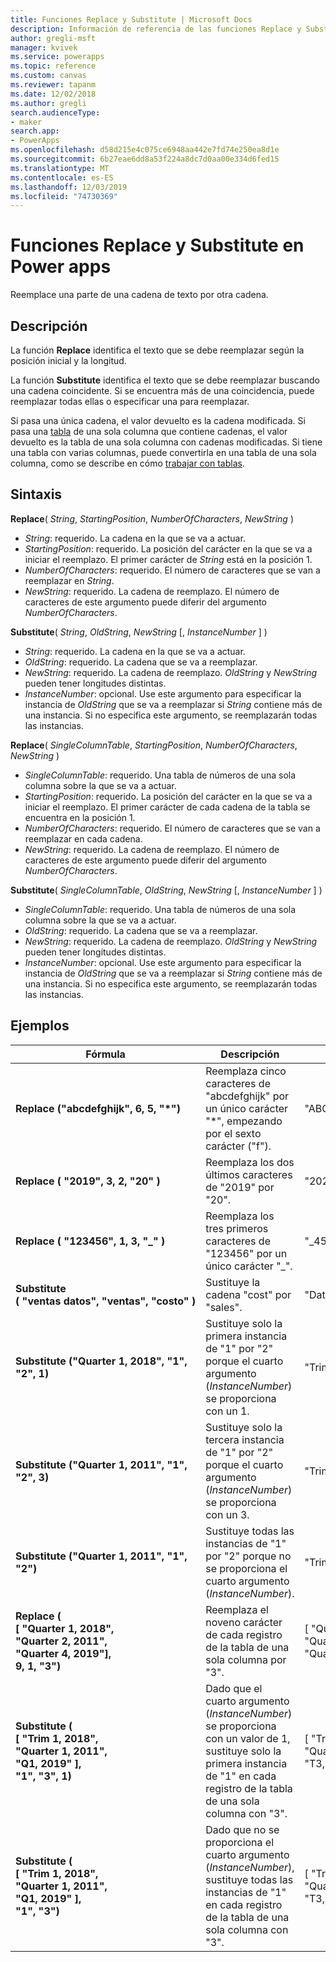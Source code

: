 ```yaml
---
title: Funciones Replace y Substitute | Microsoft Docs
description: Información de referencia de las funciones Replace y Substitute en Power Apps, incluida la sintaxis
author: gregli-msft
manager: kvivek
ms.service: powerapps
ms.topic: reference
ms.custom: canvas
ms.reviewer: tapanm
ms.date: 12/02/2018
ms.author: gregli
search.audienceType:
- maker
search.app:
- PowerApps
ms.openlocfilehash: d58d215e4c075ce6948aa442e7fd74e250ea8d1e
ms.sourcegitcommit: 6b27eae6dd8a53f224a8dc7d0aa00e334d6fed15
ms.translationtype: MT
ms.contentlocale: es-ES
ms.lasthandoff: 12/03/2019
ms.locfileid: "74730369"
---
```

# <a name="replace-and-substitute-functions-in-power-apps"></a>Funciones Replace y Substitute en Power apps
Reemplace una parte de una cadena de texto por otra cadena.

## <a name="description"></a>Descripción
La función **Replace** identifica el texto que se debe reemplazar según la posición inicial y la longitud.  

La función **Substitute** identifica el texto que se debe reemplazar buscando una cadena coincidente. Si se encuentra más de una coincidencia, puede reemplazar todas ellas o especificar una para reemplazar.

Si pasa una única cadena, el valor devuelto es la cadena modificada. Si pasa una [tabla](../working-with-tables.md) de una sola columna que contiene cadenas, el valor devuelto es la tabla de una sola columna con cadenas modificadas. Si tiene una tabla con varias columnas, puede convertirla en una tabla de una sola columna, como se describe en cómo [trabajar con tablas](../working-with-tables.md).

## <a name="syntax"></a>Sintaxis
**Replace**( *String*, *StartingPosition*, *NumberOfCharacters*, *NewString* )

* *String*: requerido. La cadena en la que se va a actuar.
* *StartingPosition*: requerido. La posición del carácter en la que se va a iniciar el reemplazo. El primer carácter de *String* está en la posición 1.
* *NumberOfCharacters*: requerido. El número de caracteres que se van a reemplazar en *String*.
* *NewString*: requerido. La cadena de reemplazo. El número de caracteres de este argumento puede diferir del argumento *NumberOfCharacters*.

**Substitute**( *String*, *OldString*, *NewString* [, *InstanceNumber* ] )

* *String*: requerido. La cadena en la que se va a actuar.
* *OldString*: requerido. La cadena que se va a reemplazar.
* *NewString*: requerido. La cadena de reemplazo. *OldString* y *NewString* pueden tener longitudes distintas.
* *InstanceNumber*: opcional. Use este argumento para especificar la instancia de *OldString* que se va a reemplazar si *String* contiene más de una instancia. Si no especifica este argumento, se reemplazarán todas las instancias.

**Replace**( *SingleColumnTable*, *StartingPosition*, *NumberOfCharacters*, *NewString* )

* *SingleColumnTable*: requerido. Una tabla de números de una sola columna sobre la que se va a actuar.
* *StartingPosition*: requerido. La posición del carácter en la que se va a iniciar el reemplazo.  El primer carácter de cada cadena de la tabla se encuentra en la posición 1.
* *NumberOfCharacters*: requerido. El número de caracteres que se van a reemplazar en cada cadena.
* *NewString*: requerido.  La cadena de reemplazo. El número de caracteres de este argumento puede diferir del argumento *NumberOfCharacters*.

**Substitute**( *SingleColumnTable*, *OldString*, *NewString* [, *InstanceNumber* ] )

* *SingleColumnTable*: requerido. Una tabla de números de una sola columna sobre la que se va a actuar.
* *OldString*: requerido.  La cadena que se va a reemplazar.
* *NewString*: requerido.  La cadena de reemplazo. *OldString* y *NewString* pueden tener longitudes distintas.
* *InstanceNumber*: opcional. Use este argumento para especificar la instancia de *OldString* que se va a reemplazar si *String* contiene más de una instancia. Si no especifica este argumento, se reemplazarán todas las instancias.

## <a name="examples"></a>Ejemplos

| Fórmula | Descripción | Resultado |
|---------|-------------|--------|
| **Replace ("abcdefghijk",&nbsp;6,&nbsp;5,&nbsp;"*")** | Reemplaza cinco caracteres de "abcdefghijk" por un único carácter "*", empezando por el sexto carácter ("f"). | "ABCDE * k" |
| **Replace (&nbsp;"2019",&nbsp;3,&nbsp;2,&nbsp;"20"&nbsp;)** | Reemplaza los dos últimos caracteres de "2019" por "20". | "2020" |
| **Replace (&nbsp;"123456",&nbsp;1,&nbsp;3,&nbsp;"_"&nbsp;)** | Reemplaza los tres primeros caracteres de "123456" por un único carácter "_". | "_456" | 
| **Substitute (&nbsp;"ventas&nbsp;datos",&nbsp;"ventas",&nbsp;"costo"&nbsp;)** | Sustituye la cadena "cost" por "sales". | "Datos de costo" | 
| **Substitute ("Quarter&nbsp;1,&nbsp;2018", "1", "2", 1)** | Sustituye solo la primera instancia de "1" por "2" porque el cuarto argumento (*InstanceNumber*) se proporciona con un 1. |  "Trimestre 2, 2018" |
| **Substitute ("Quarter&nbsp;1,&nbsp;2011", "1", "2", 3)** | Sustituye solo la tercera instancia de "1" por "2" porque el cuarto argumento (*InstanceNumber*) se proporciona con un 3. | "Trimestre 1, 2012" |
| **Substitute ("Quarter&nbsp;1,&nbsp;2011", "1", "2")** | Sustituye todas las instancias de "1" por "2" porque no se proporciona el cuarto argumento (*InstanceNumber*). | "Trimestre 2, 2022" |
| **Replace (<br>[&nbsp;"Quarter&nbsp;1,&nbsp;2018",<br>"Quarter&nbsp;2,&nbsp;2011",<br>"Quarter&nbsp;4,&nbsp;2019"],<br>9, 1, "3")** | Reemplaza el noveno carácter de cada registro de la tabla de una sola columna por "3". | [&nbsp;"Quarter&nbsp;3,&nbsp;2018",<br>"Quarter&nbsp;3,&nbsp;2011",<br>"Quarter&nbsp;3,&nbsp;2019"&nbsp;] |
| **Substitute (<br>[&nbsp;"Trim&nbsp;1,&nbsp;2018",<br>"Quarter&nbsp;1,&nbsp;2011",<br>"Q1,&nbsp;2019"&nbsp;],<br>"1", "3", 1)** | Dado que el cuarto argumento (*InstanceNumber*) se proporciona con un valor de 1, sustituye solo la primera instancia de "1" en cada registro de la tabla de una sola columna con "3". | [&nbsp;"Trim&nbsp;3,&nbsp;2018",<br>"Quarter&nbsp;3,&nbsp;2011",<br>"T3,&nbsp;2019"&nbsp;] |
| **Substitute (<br>[&nbsp;"Trim&nbsp;1,&nbsp;2018",<br>"Quarter&nbsp;1,&nbsp;2011",<br>"Q1,&nbsp;2019"&nbsp;],<br>"1", "3")** | Dado que no se proporciona el cuarto argumento (*InstanceNumber*), sustituye todas las instancias de "1" en cada registro de la tabla de una sola columna con "3". | [&nbsp;"Trim&nbsp;3,&nbsp;2038",<br>"Quarter&nbsp;3,&nbsp;2033",<br>"T3,&nbsp;2039"&nbsp;] |  
 


